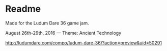 # Readme

Made for the Ludum Dare 36 game jam.

August 26th-29th, 2016 — Theme: Ancient Technology

http://ludumdare.com/compo/ludum-dare-36/?action=preview&uid=50291

